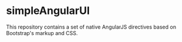 # simpleAngularUI
This repository contains a set of native AngularJS directives based on Bootstrap's markup and CSS.
